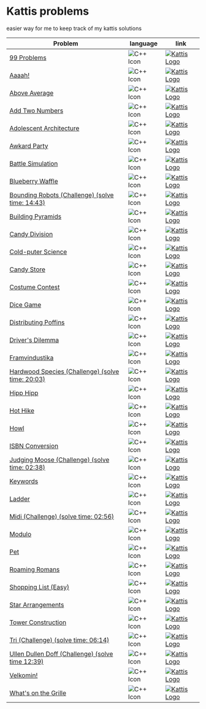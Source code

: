 
# Kattis problems

easier way for me to keep track of my kattis solutions

Problem | language | link
--- | --- | ---
[99 Problems](./src/99%20Problems/99problems.cpp) | ![C++ Icon](https://img.icons8.com/ios-filled/50/000000/c-plus-plus-logo.png) | [![Kattis Logo](https://archive.org/download/medium_202201/medium.png)](https://open.kattis.com/problems/99problems)
[Aaaah!](./src/Aaah!/aaaah.cpp) | ![C++ Icon](https://img.icons8.com/ios-filled/50/000000/c-plus-plus-logo.png) | [![Kattis Logo](https://archive.org/download/medium_202201/medium.png)](https://open.kattis.com/problems/aaah)
[Above Average](./src/Above%20Average/aboveAverage.cpp) | ![C++ Icon](https://img.icons8.com/ios-filled/50/000000/c-plus-plus-logo.png) | [![Kattis Logo](https://archive.org/download/medium_202201/medium.png)](https://open.kattis.com/problems/aboveaverage)
[Add Two Numbers](./src/Add%20Two%20Numbers/addTwoNumbers.cpp) | ![C++ Icon](https://img.icons8.com/ios-filled/50/000000/c-plus-plus-logo.png) | [![Kattis Logo](https://archive.org/download/medium_202201/medium.png)](https://open.kattis.com/problems/addtwonumbers)
[Adolescent Architecture](./src/Adolescent%20Architecture/adolescentArchitecture.cpp) | ![C++ Icon](https://img.icons8.com/ios-filled/50/000000/c-plus-plus-logo.png) | [![Kattis Logo](https://archive.org/download/medium_202201/medium.png)](https://open.kattis.com/problems/adolescentarchitecture)
[Awkard Party](./src/Awkward%20Party/awkwardParty.cpp) | ![C++ Icon](https://img.icons8.com/ios-filled/50/000000/c-plus-plus-logo.png) | [![Kattis Logo](https://archive.org/download/medium_202201/medium.png)](https://open.kattis.com/problems/awkwardparty)
[Battle Simulation](./src/Battle%20Simulation/battleSimulation.cpp) | ![C++ Icon](https://img.icons8.com/ios-filled/50/000000/c-plus-plus-logo.png) | [![Kattis Logo](https://archive.org/download/medium_202201/medium.png)](https://open.kattis.com/problems/battlesimulation)
[Blueberry Waffle](./src/Blueberry%20Waffle/blueberryWaffle.cpp) | ![C++ Icon](https://img.icons8.com/ios-filled/50/000000/c-plus-plus-logo.png) | [![Kattis Logo](https://archive.org/download/medium_202201/medium.png)](https://open.kattis.com/problems/blueberrywaffle)
[Bounding Robots (Challenge) (solve time: 14:43)](./src/Bounding%20Robots/boundingRobots.cpp) | ![C++ Icon](https://img.icons8.com/ios-filled/50/000000/c-plus-plus-logo.png) | [![Kattis Logo](https://archive.org/download/medium_202201/medium.png)](https://open.kattis.com/problems/boundingrobots)
[Building Pyramids](./src/Building%20Pyramids/buildingPyramids.cpp) | ![C++ Icon](https://img.icons8.com/ios-filled/50/000000/c-plus-plus-logo.png) | [![Kattis Logo](https://archive.org/download/medium_202201/medium.png)](https://open.kattis.com/problems/pyramids)
[Candy Division](./src/Candy%20Division/candyDivision.cpp) | ![C++ Icon](https://img.icons8.com/ios-filled/50/000000/c-plus-plus-logo.png) | [![Kattis Logo](https://archive.org/download/medium_202201/medium.png)](https://open.kattis.com/problems/candydivision)
[Cold-puter Science](./src/Cold-puter%20Science/coldputerScience.cpp) | ![C++ Icon](https://img.icons8.com/ios-filled/50/000000/c-plus-plus-logo.png) | [![Kattis Logo](https://archive.org/download/medium_202201/medium.png)](https://open.kattis.com/problems/cold)
[Candy Store](./src/Candy%20Store/candyStore.cpp) | ![C++ Icon](https://img.icons8.com/ios-filled/50/000000/c-plus-plus-logo.png) | [![Kattis Logo](https://archive.org/download/medium_202201/medium.png)](https://open.kattis.com/problems/candystore)
[Costume Contest](./src/Costume%20Contest/costumeContest.cpp) | ![C++ Icon](https://img.icons8.com/ios-filled/50/000000/c-plus-plus-logo.png) | [![Kattis Logo](https://archive.org/download/medium_202201/medium.png)](https://open.kattis.com/problems/costumecontest)
[Dice Game](./src/Dice%20Game/diceGame.cpp) | ![C++ Icon](https://img.icons8.com/ios-filled/50/000000/c-plus-plus-logo.png) | [![Kattis Logo](https://archive.org/download/medium_202201/medium.png)](https://open.kattis.com/problems/dicegame)
[Distributing Poffins](./src/Distributing%20Poffins/distributingPoffins.cpp) | ![C++ Icon](https://img.icons8.com/ios-filled/50/000000/c-plus-plus-logo.png) | [![Kattis Logo](https://archive.org/download/medium_202201/medium.png)](https://open.kattis.com/problems/distributingpoffins)
[Driver's Dilemma](./src/Driver's%20Dilemma/driversDilemma.cpp) | ![C++ Icon](https://img.icons8.com/ios-filled/50/000000/c-plus-plus-logo.png) | [![Kattis Logo](https://archive.org/download/medium_202201/medium.png)](https://open.kattis.com/problems/driversdilemma)
[Framvindustika](./src/Framvindustika/framvindustika.cpp) | ![C++ Icon](https://img.icons8.com/ios-filled/50/000000/c-plus-plus-logo.png) | [![Kattis Logo](https://archive.org/download/medium_202201/medium.png)](https://open.kattis.com/problems/framvindustika)
[Hardwood Species (Challenge) (solve time: 20:03)](./src/Hardwood%20Species/hardwoodSpecies.cpp) | ![C++ Icon](https://img.icons8.com/ios-filled/50/000000/c-plus-plus-logo.png) | [![Kattis Logo](https://archive.org/download/medium_202201/medium.png)](https://open.kattis.com/problems/hardwoodspecies)
[Hipp Hipp](./src/Hipp%20Hipp/hippHipp.cpp) | ![C++ Icon](https://img.icons8.com/ios-filled/50/000000/c-plus-plus-logo.png) | [![Kattis Logo](https://archive.org/download/medium_202201/medium.png)](https://open.kattis.com/problems/hipphipp)
[Hot Hike](./src/Hot%20Hike/hotHike.cpp) | ![C++ Icon](https://img.icons8.com/ios-filled/50/000000/c-plus-plus-logo.png) | [![Kattis Logo](https://archive.org/download/medium_202201/medium.png)](https://open.kattis.com/problems/hothike)
[Howl](./src/Howl/howl.cpp) | ![C++ Icon](https://img.icons8.com/ios-filled/50/000000/c-plus-plus-logo.png) | [![Kattis Logo](https://archive.org/download/medium_202201/medium.png)](https://open.kattis.com/problems/howl)
[ISBN Conversion](./src/ISBN%20Conversion/isbnConversion.cpp) | ![C++ Icon](https://img.icons8.com/ios-filled/50/000000/c-plus-plus-logo.png) | [![Kattis Logo](https://archive.org/download/medium_202201/medium.png)](https://open.kattis.com/problems/isbnconversion)
[Judging Moose (Challenge) (solve time: 02:38)](./src/Judging%20Moose/judginMoose.cpp) | ![C++ Icon](https://img.icons8.com/ios-filled/50/000000/c-plus-plus-logo.png) | [![Kattis Logo](https://archive.org/download/medium_202201/medium.png)](https://open.kattis.com/problems/judgingmoose)
[Keywords](./src/Keywords/keywords.cpp) | ![C++ Icon](https://img.icons8.com/ios-filled/50/000000/c-plus-plus-logo.png) | [![Kattis Logo](https://archive.org/download/medium_202201/medium.png)](https://open.kattis.com/problems/keywords)
[Ladder](./src/Ladder/ladder.cpp) | ![C++ Icon](https://img.icons8.com/ios-filled/50/000000/c-plus-plus-logo.png) | [![Kattis Logo](https://archive.org/download/medium_202201/medium.png)](https://open.kattis.com/problems/ladder)
[Midi (Challenge) (solve time: 02:56)](./src/Midi/midi.cpp) | ![C++ Icon](https://img.icons8.com/ios-filled/50/000000/c-plus-plus-logo.png) | [![Kattis Logo](https://archive.org/download/medium_202201/medium.png)](https://open.kattis.com/problems/midi)
[Modulo](./src/Modulo/modulo.cpp) | ![C++ Icon](https://img.icons8.com/ios-filled/50/000000/c-plus-plus-logo.png) | [![Kattis Logo](https://archive.org/download/medium_202201/medium.png)](https://open.kattis.com/problems/modulo)
[Pet](./src/Pet/pet.cpp) | ![C++ Icon](https://img.icons8.com/ios-filled/50/000000/c-plus-plus-logo.png) | [![Kattis Logo](https://archive.org/download/medium_202201/medium.png)](https://open.kattis.com/problems/pet)
[Roaming Romans](./src/Roaming%20Romans/roamingRomans.cpp) | ![C++ Icon](https://img.icons8.com/ios-filled/50/000000/c-plus-plus-logo.png) | [![Kattis Logo](https://archive.org/download/medium_202201/medium.png)](https://open.kattis.com/problems/romans)
[Shopping List (Easy)](./src/Shopping%20List%20(Easy)/shoppingList(Easy).cpp) | ![C++ Icon](https://img.icons8.com/ios-filled/50/000000/c-plus-plus-logo.png) | [![Kattis Logo](https://archive.org/download/medium_202201/medium.png)](https://open.kattis.com/problems/shoppinglisteasy)
[Star Arrangements](./src/Star%20Arrangements/starArrangments.cpp) | ![C++ Icon](https://img.icons8.com/ios-filled/50/000000/c-plus-plus-logo.png) | [![Kattis Logo](https://archive.org/download/medium_202201/medium.png)](https://open.kattis.com/problems/stararrangements)
[Tower Construction](./src/Tower%20Construction/towerConstruction.cpp) | ![C++ Icon](https://img.icons8.com/ios-filled/50/000000/c-plus-plus-logo.png) | [![Kattis Logo](https://archive.org/download/medium_202201/medium.png)](https://open.kattis.com/problems/tornbygge)
[Tri (Challenge) (solve time: 06:14)](./src/Tri/tri.cpp) | ![C++ Icon](https://img.icons8.com/ios-filled/50/000000/c-plus-plus-logo.png) | [![Kattis Logo](https://archive.org/download/medium_202201/medium.png)](https://open.kattis.com/problems/tri)
[Ullen Dullen Doff (Challenge) (solve time 12:39)](./src/Ullen%20dullen%20doff/ullenDullenDoff.cpp) | ![C++ Icon](https://img.icons8.com/ios-filled/50/000000/c-plus-plus-logo.png) | [![Kattis Logo](https://archive.org/download/medium_202201/medium.png)](https://open.kattis.com/problems/ullendullendoff)
[Velkomin!](./src/Velkomin!/velkomin.cpp) | ![C++ Icon](https://img.icons8.com/ios-filled/50/000000/c-plus-plus-logo.png) | [![Kattis Logo](https://archive.org/download/medium_202201/medium.png)](https://open.kattis.com/problems/velkomin)
[What's on the Grille](./src/What's%20on%20the%20Grille/whatsOnTheGrille.cpp) | ![C++ Icon](https://img.icons8.com/ios-filled/50/000000/c-plus-plus-logo.png) | [![Kattis Logo](https://archive.org/download/medium_202201/medium.png)](https://open.kattis.com/problems/grille)
